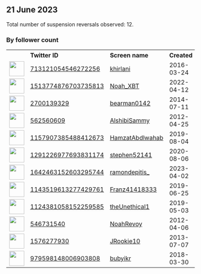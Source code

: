 
## 21 June 2023
Total number of suspension reversals observed: 12.

### By follower count
<table><tr><th></th><th align="left">Twitter ID</th><th align="left">Screen name</th>
<th align="left">Created</th><th align="left">Status</th><th align="left">Suspended</th><th align="left">Followers</th>
<tr><td><a href="https://pbs.twimg.com/profile_images/1647233968520179713/QtgA1X6N_normal.jpg"><img src="https://pbs.twimg.com/profile_images/1647233968520179713/QtgA1X6N_normal.jpg" width="40px" height="40px" align="center"/></a></td><td><a href="https://twitter.com/intent/user?user_id=713121054546272256">713121054546272256</a></td><td><a href="https://twitter.com/khirlani">khirlani</a></td><td>2016-03-24</td><td align="center"></td><td>2023-05-02</td><td>11160</td></tr>
<tr><td><a href="https://pbs.twimg.com/profile_images/1663110224062840833/UyrG-j56_normal.png"><img src="https://pbs.twimg.com/profile_images/1663110224062840833/UyrG-j56_normal.png" width="40px" height="40px" align="center"/></a></td><td><a href="https://twitter.com/intent/user?user_id=1513774876703735813">1513774876703735813</a></td><td><a href="https://twitter.com/Noah_XBT">Noah_XBT</a></td><td>2022-04-12</td><td align="center"></td><td>2023-06-02</td><td>2762</td></tr>
<tr><td><a href="https://pbs.twimg.com/profile_images/1570955483229437952/WGEXZcET_normal.jpg"><img src="https://pbs.twimg.com/profile_images/1570955483229437952/WGEXZcET_normal.jpg" width="40px" height="40px" align="center"/></a></td><td><a href="https://twitter.com/intent/user?user_id=2700139329">2700139329</a></td><td><a href="https://twitter.com/bearman0142">bearman0142</a></td><td>2014-07-11</td><td align="center"></td><td>2023-06-06</td><td>1516</td></tr>
<tr><td><a href="https://pbs.twimg.com/profile_images/1647836570110824448/I_hSJMtV_normal.jpg"><img src="https://pbs.twimg.com/profile_images/1647836570110824448/I_hSJMtV_normal.jpg" width="40px" height="40px" align="center"/></a></td><td><a href="https://twitter.com/intent/user?user_id=562560609">562560609</a></td><td><a href="https://twitter.com/AlshibiSammy">AlshibiSammy</a></td><td>2012-04-25</td><td align="center"></td><td></td><td>854</td></tr>
<tr><td><a href="https://pbs.twimg.com/profile_images/1495848274284138503/nepb70mf_normal.jpg"><img src="https://pbs.twimg.com/profile_images/1495848274284138503/nepb70mf_normal.jpg" width="40px" height="40px" align="center"/></a></td><td><a href="https://twitter.com/intent/user?user_id=1157907385488412673">1157907385488412673</a></td><td><a href="https://twitter.com/HamzatAbdlwahab">HamzatAbdlwahab</a></td><td>2019-08-04</td><td align="center"></td><td>2023-04-06</td><td>241</td></tr>
<tr><td><a href="https://pbs.twimg.com/profile_images/1579526565054005248/Yq5G89yX_normal.jpg"><img src="https://pbs.twimg.com/profile_images/1579526565054005248/Yq5G89yX_normal.jpg" width="40px" height="40px" align="center"/></a></td><td><a href="https://twitter.com/intent/user?user_id=1291226977693831174">1291226977693831174</a></td><td><a href="https://twitter.com/stephen52141">stephen52141</a></td><td>2020-08-06</td><td align="center"></td><td>2022-10-22</td><td>239</td></tr>
<tr><td><a href="https://pbs.twimg.com/profile_images/1642463871200899072/CgrN3ul__normal.jpg"><img src="https://pbs.twimg.com/profile_images/1642463871200899072/CgrN3ul__normal.jpg" width="40px" height="40px" align="center"/></a></td><td><a href="https://twitter.com/intent/user?user_id=1642463152603295744">1642463152603295744</a></td><td><a href="https://twitter.com/ramondepitis_">ramondepitis_</a></td><td>2023-04-02</td><td align="center"></td><td>2023-06-12</td><td>73</td></tr>
<tr><td><a href="https://pbs.twimg.com/profile_images/1143519910968090625/Qv2C33cD_normal.jpg"><img src="https://pbs.twimg.com/profile_images/1143519910968090625/Qv2C33cD_normal.jpg" width="40px" height="40px" align="center"/></a></td><td><a href="https://twitter.com/intent/user?user_id=1143519613277429761">1143519613277429761</a></td><td><a href="https://twitter.com/Franz41418333">Franz41418333</a></td><td>2019-06-25</td><td align="center"></td><td>2022-05-10</td><td>71</td></tr>
<tr><td><a href="https://pbs.twimg.com/profile_images/1527905351798075395/jCcQfyt__normal.jpg"><img src="https://pbs.twimg.com/profile_images/1527905351798075395/jCcQfyt__normal.jpg" width="40px" height="40px" align="center"/></a></td><td><a href="https://twitter.com/intent/user?user_id=1124381058152259585">1124381058152259585</a></td><td><a href="https://twitter.com/theUnethical1">theUnethical1</a></td><td>2019-05-03</td><td align="center"></td><td>2022-06-05</td><td>59</td></tr>
<tr><td><a href="https://pbs.twimg.com/profile_images/1530939673333358592/ijoamf0q_normal.jpg"><img src="https://pbs.twimg.com/profile_images/1530939673333358592/ijoamf0q_normal.jpg" width="40px" height="40px" align="center"/></a></td><td><a href="https://twitter.com/intent/user?user_id=546731540">546731540</a></td><td><a href="https://twitter.com/NoahRevoy">NoahRevoy</a></td><td>2012-04-06</td><td align="center"></td><td>2023-05-16</td><td>0</td></tr>
<tr><td><a href="https://pbs.twimg.com/profile_images/1265160762349301761/zpCX_by0_normal.jpg"><img src="https://pbs.twimg.com/profile_images/1265160762349301761/zpCX_by0_normal.jpg" width="40px" height="40px" align="center"/></a></td><td><a href="https://twitter.com/intent/user?user_id=1576277930">1576277930</a></td><td><a href="https://twitter.com/JRookie10">JRookie10</a></td><td>2013-07-07</td><td align="center">🔒</td><td>2023-02-13</td><td>0</td></tr>
<tr><td><a href="https://pbs.twimg.com/profile_images/1199160039744737281/FC61_owP_normal.jpg"><img src="https://pbs.twimg.com/profile_images/1199160039744737281/FC61_owP_normal.jpg" width="40px" height="40px" align="center"/></a></td><td><a href="https://twitter.com/intent/user?user_id=979598148006903808">979598148006903808</a></td><td><a href="https://twitter.com/bubyikr">bubyikr</a></td><td>2018-03-30</td><td align="center"></td><td></td><td>0</td></tr>
</table>

